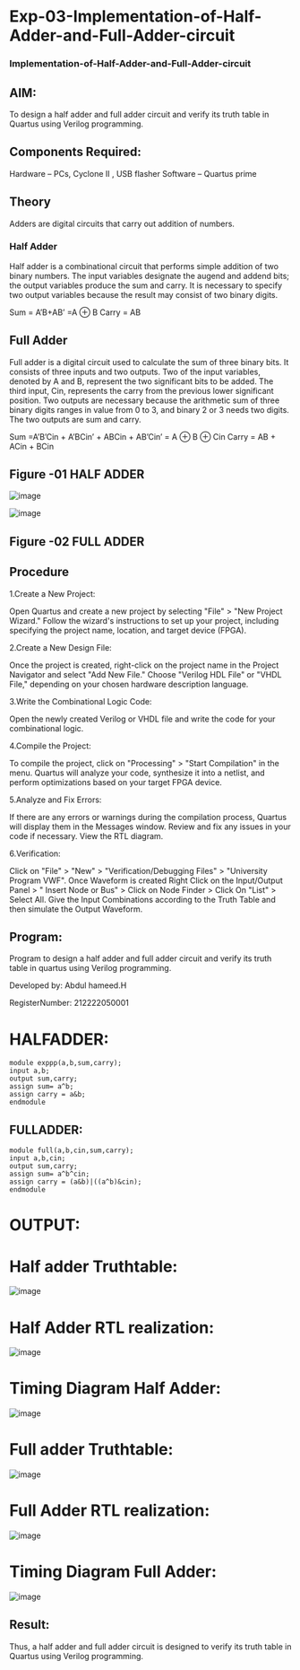 # Exp-03-Implementation-of-Half-Adder-and-Full-Adder-circuit
### Implementation-of-Half-Adder-and-Full-Adder-circuit

## AIM:

To design a half adder and full adder circuit and verify its truth table in Quartus using Verilog programming.

## Components Required:
Hardware – PCs, Cyclone II , USB flasher Software – Quartus prime

## Theory
Adders are digital circuits that carry out addition of numbers.

### Half Adder

Half adder is a combinational circuit that performs simple addition of two binary numbers. The input variables designate the augend and addend bits; the output variables produce the sum and carry. It is necessary to specify two output variables because the result may consist of two binary digits.

Sum = A’B+AB’ =A ⊕ B Carry = AB

## Full Adder
Full adder is a digital circuit used to calculate the sum of three binary bits. It consists of three inputs and two outputs. Two of the input variables, denoted by A and B, represent the two significant bits to be added. The third input, Cin, represents the carry from the previous lower significant position. Two outputs are necessary because the arithmetic sum of three binary digits ranges in value from 0 to 3, and binary 2 or 3 needs two digits. The two outputs are sum and carry.

Sum =A’B’Cin + A’BCin’ + ABCin + AB’Cin’ = A ⊕ B ⊕ Cin Carry = AB + ACin + BCin

## Figure -01 HALF ADDER

![image](https://github.com/lovelydevil36/Exp-02-Implementation-of-Half-Adder-and-Full-Adder-circuit/assets/123564624/3a52b3e4-4ac5-4301-88f7-bb8c43e59a2f)


![image](https://github.com/lovelydevil36/Exp-02-Implementation-of-Half-Adder-and-Full-Adder-circuit/assets/123564624/eca00c86-05ed-4de9-b7cb-900d8148374d)


## Figure -02 FULL ADDER

## Procedure
1.Create a New Project:

Open Quartus and create a new project by selecting "File" > "New Project Wizard." Follow the wizard's instructions to set up your project, including specifying the project name, location, and target device (FPGA).

2.Create a New Design File:

Once the project is created, right-click on the project name in the Project Navigator and select "Add New File." Choose "Verilog HDL File" or "VHDL File," depending on your chosen hardware description language.

3.Write the Combinational Logic Code:

Open the newly created Verilog or VHDL file and write the code for your combinational logic.

4.Compile the Project:

To compile the project, click on "Processing" > "Start Compilation" in the menu. Quartus will analyze your code, synthesize it into a netlist, and perform optimizations based on your target FPGA device.

5.Analyze and Fix Errors:

If there are any errors or warnings during the compilation process, Quartus will display them in the Messages window. Review and fix any issues in your code if necessary. View the RTL diagram.

6.Verification:

Click on "File" > "New" > "Verification/Debugging Files" > "University Program VWF". Once Waveform is created Right Click on the Input/Output Panel > " Insert Node or Bus" > Click on Node Finder > Click On "List" > Select All. Give the Input Combinations according to the Truth Table and then simulate the Output Waveform.

## Program:

Program to design a half adder and full adder circuit and verify its truth table in quartus using Verilog programming.

Developed by: Abdul hameed.H

RegisterNumber: 212222050001

# HALFADDER:
```
module exppp(a,b,sum,carry);
input a,b;
output sum,carry;
assign sum= a^b;
assign carry = a&b;
endmodule
```
## FULLADDER:
```
module full(a,b,cin,sum,carry);
input a,b,cin;
output sum,carry;
assign sum= a^b^cin;
assign carry = (a&b)|((a^b)&cin);
endmodule
```

# OUTPUT:


# Half adder Truthtable:
![image](https://github.com/lovelydevil36/Exp-02-Implementation-of-Half-Adder-and-Full-Adder-circuit/assets/123564624/4fd32e44-d9cb-4277-9402-0593bcda9ffa)



# Half Adder RTL realization:

![image](https://github.com/lovelydevil36/Exp-02-Implementation-of-Half-Adder-and-Full-Adder-circuit/assets/123564624/65040246-06f9-4efe-af82-15dd0271a415)


# Timing Diagram Half Adder:

![image](https://github.com/lovelydevil36/Exp-02-Implementation-of-Half-Adder-and-Full-Adder-circuit/assets/123564624/0f9465e5-e021-47b1-91c2-f6ccd481cfc8)




# Full adder Truthtable:

![image](https://github.com/lovelydevil36/Exp-02-Implementation-of-Half-Adder-and-Full-Adder-circuit/assets/123564624/3f998759-5a89-4fee-b500-27c818e7621d)

# Full Adder RTL realization:

![image](https://github.com/lovelydevil36/Exp-02-Implementation-of-Half-Adder-and-Full-Adder-circuit/assets/123564624/b5398a74-e168-462e-8417-ec6b01816d6f)


# Timing Diagram Full Adder:

![image](https://github.com/lovelydevil36/Exp-02-Implementation-of-Half-Adder-and-Full-Adder-circuit/assets/123564624/6dec24c9-278e-474f-bf20-a36afd70d837)








## Result:
Thus, a half adder and full adder circuit is designed to verify its truth table in Quartus using Verilog programming.
